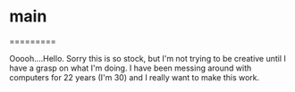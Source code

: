 # main
=========

Ooooh....Hello.  Sorry this is so stock, but I'm not trying to be creative until I have a grasp on what I'm doing.  I have been messing around with computers for 22 years (I'm 30) and I really want to make this work.
